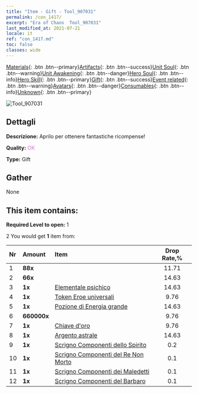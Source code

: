 ```yaml
---
title: "Item - Gift - Tool_907031"
permalink: /con_1417/
excerpt: "Era of Chaos  Tool_907031"
last_modified_at: 2021-07-21
locale: it
ref: "con_1417.md"
toc: false
classes: wide
---
```

 [Materials](/ItemsIT/){: .btn .btn--primary}[Artifacts](/ItemsIT/Artifacts/){: .btn .btn--success}[Unit Soul](/ItemsIT/UnitSoul/){: .btn .btn--warning}[Unit Awakening](/ItemsIT/UnitAwakening/){: .btn .btn--danger}[Hero Soul](/ItemsIT/HeroSoul/){: .btn .btn--info}[Hero Skill](/ItemsIT/HeroSkill/){: .btn .btn--primary}[Gift](/ItemsIT/Gift/){: .btn .btn--success}[Event related](/ItemsIT/Events/){: .btn .btn--warning}[Avatars](/ItemsIT/Avatars/){: .btn .btn--danger}[Consumables](/ItemsIT/Consumables/){: .btn .btn--info}[Unknown](/ItemsIT/Unknown/){: .btn .btn--primary}

 ![Tool_907031](/images/t/i_907031.png)

## Dettagli
 **Descrizione:** Aprilo per ottenere fantastiche ricompense!

 **Quality:** <span style="color: #DA70D6">OK</span>

 **Type:** Gift

## Gather

  None

## This item contains:

 **Required Level to open:** 1

 2 You would get **1** item  from:

  | Nr | Amount |     Item    | Drop Rate,% |
  |:---|:-------|:------------|:---------:|
  | 1 |  **88x** | <i class="fas fa-gem"/> | 11.71 | 
  | 2 |  **66x** | <i class="fas fa-gem"/> | 14.63 | 
  | 3 |  **1x** | [Elementale psichico](/ItemsIT/unt_267/) | 14.63 | 
  | 4 |  **1x** | [Token Eroe universali](/ItemsIT/her_358/) | 9.76 | 
  | 5 |  **1x** | [Pozione di Energia grande](/ItemsIT/con_706/) | 14.63 | 
  | 6 |  **660000x** | <i class="fas fa-coins"/> | 9.76 | 
  | 7 |  **1x** | [Chiave d'oro](/ItemsIT/con_783/) | 9.76 | 
  | 8 |  **1x** | [Argento astrale](/ItemsIT/con_969/) | 14.63 | 
  | 9 |  **1x** | [Scrigno Componenti dello Spirito](/ItemsIT/con_1339/) | 0.2 | 
  | 10 |  **1x** | [Scrigno Componenti del Re Non Morto](/ItemsIT/con_1340/) | 0.1 | 
  | 11 |  **1x** | [Scrigno Componenti dei Maledetti](/ItemsIT/con_1341/) | 0.1 | 
  | 12 |  **1x** | [Scrigno Componenti del Barbaro](/ItemsIT/con_1342/) | 0.1 | 
